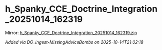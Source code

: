 # h_Spanky_CCE_Doctrine_Integration_20251014_162319

Mirror: [h_Spanky_CCE_Doctrine_Integration_20251014_162319.zip](./h_Spanky_CCE_Doctrine_Integration_20251014_162319.zip)

_Added via DO_Ingest-MissingAdviceBombs on 2025-10-14T21:02:18_

